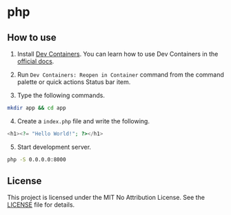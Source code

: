 # php

## How to use

1. Install [Dev Containers](https://marketplace.visualstudio.com/items?itemName=ms-vscode-remote.remote-containers). You can learn how to use Dev Containers in the [official docs](https://code.visualstudio.com/docs/devcontainers/containers).
2. Run `Dev Containers: Reopen in Container` command from the command palette or quick actions Status bar item.

3. Type the following commands.

```bash
mkdir app && cd app
```

4. Create a `index.php` file and write the following.

```php
<h1><?= "Hello World!"; ?></h1>
```

5. Start development server.

```bash
php -S 0.0.0.0:8000
```

## License

This project is licensed under the MIT No Attribution License. See the [LICENSE](https://github.com/HoshimuraYuto/vscode-devcontainer-example/blob/main/LICENSE) file for details.
